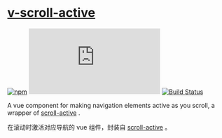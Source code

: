 <br >
<br >
<br >

# [v-scroll-active](https://github.com/shalldie/scroll-active/tree/master/packages/v-scroll-active)

[![npm](https://img.shields.io/npm/v/v-scroll-active)](https://www.npmjs.com/package/v-scroll-active)
[![file size](https://img.shields.io/github/size/shalldie/scroll-active/dist/v-scroll-active.js)](https://github.com/shalldie/scroll-active)
[![Build Status](https://github.com/shalldie/scroll-active/actions/workflows/node.js.yml/badge.svg)](https://github.com/shalldie/scroll-active/actions)

A vue component for making navigation elements active as you scroll, a wrapper of [scroll-active][scroll-active] .

在滚动时激活对应导航的 vue 组件，封装自 [scroll-active][scroll-active] 。

<DemoVScrollActive />

[scroll-active]: https://github.com/shalldie/scroll-active
